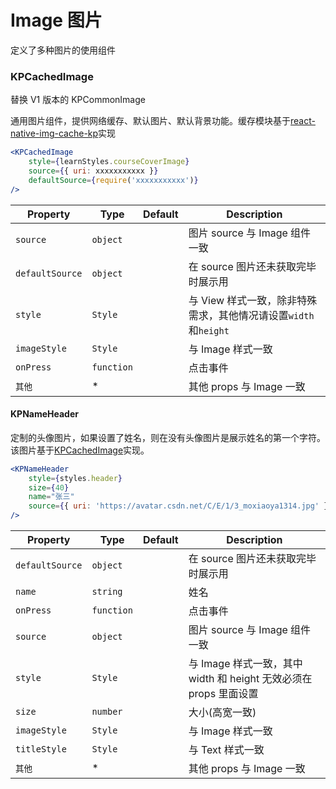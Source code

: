 # Image 图片

定义了多种图片的使用组件  

### KPCachedImage  
  
替换 V1 版本的 KPCommonImage  
  
通用图片组件，提供网络缓存、默认图片、默认背景功能。缓存模块基于[react-native-img-cache-kp](https://github.com/kpReactComponent/react-native-img-cache)实现  

```jsx
<KPCachedImage
    style={learnStyles.courseCoverImage}
    source={{ uri: xxxxxxxxxxx }}
    defaultSource={require('xxxxxxxxxxx')}
/>
```
  
| Property        | Type       | Default | Description                                                     |
| --------------- | ---------- | ------- | --------------------------------------------------------------- |
| `source`        | `object`   |         | 图片 source 与 Image 组件一致                                   |
| `defaultSource` | `object`   |         | 在 source 图片还未获取完毕时展示用                              |
| `style`         | `Style`    |         | 与 View 样式一致，除非特殊需求，其他情况请设置`width`和`height` |
| `imageStyle`    | `Style`    |         | 与 Image 样式一致                                               |
| `onPress`       | `function` |         | 点击事件                                                        |
| `其他`          | \*         |         | 其他 props 与 Image 一致                                        |
  

#### KPNameHeader  
  
定制的头像图片，如果设置了姓名，则在没有头像图片是展示姓名的第一个字符。该图片基于[KPCachedImage](#KPCachedImage)实现。  

```jsx
<KPNameHeader
    style={styles.header}
    size={40}
    name="张三"
    source={{ uri: 'https://avatar.csdn.net/C/E/1/3_moxiaoya1314.jpg' }}
/>
```

| Property        | Type       | Default | Description                                                       |
| --------------- | ---------- | ------- | ----------------------------------------------------------------- |
| `defaultSource` | `object`   |         | 在 source 图片还未获取完毕时展示用                                |
| `name`          | `string`   |         | 姓名                                                              |
| `onPress`       | `function` |         | 点击事件                                                          |
| `source`        | `object`   |         | 图片 source 与 Image 组件一致                                     |
| `style`         | `Style`    |         | 与 Image 样式一致，其中 width 和 height 无效必须在 props 里面设置 |
| `size`          | `number`   |         | 大小(高宽一致)                                                    |
| `imageStyle`    | `Style`    |         | 与 Image 样式一致                                                 |
| `titleStyle`    | `Style`    |         | 与 Text 样式一致                                                  |
| `其他`          | \*         |         | 其他 props 与 Image 一致                                          |
